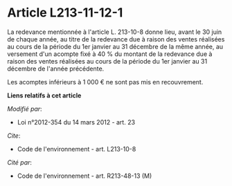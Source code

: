 # Article L213-11-12-1

La redevance mentionnée à l'article L. 213-10-8 donne lieu, avant le 30 juin de chaque année, au titre de la redevance due à
raison des ventes réalisées au cours de la période du 1er janvier au 31 décembre de la même année, au versement d'un acompte
fixé à 40 % du montant de la redevance due à raison des ventes réalisées au cours de la période du 1er janvier au 31 décembre
de l'année précédente.

Les acomptes inférieurs à 1 000 € ne sont pas mis en recouvrement.

**Liens relatifs à cet article**

_Modifié par_:

  - Loi n°2012-354 du 14 mars 2012 - art. 23

_Cite_:

  - Code de l'environnement - art. L213-10-8

_Cité par_:

  - Code de l'environnement - art. R213-48-13 (M)
